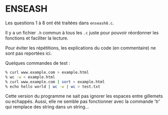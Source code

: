 # ENSEASH

Les questions 1 à 8 ont été traitées dans `enseash8.c`.

Il y a un fichier `.h` commun à tous les `.c` juste pour pouvoir réordonner les fonctions et faciliter la lecture.

Pour éviter les répétitions, les explications du code (en commentaire) ne sont pas reportées ici. 

Quelques commandes de test : 
```bash
% curl www.example.com > example.html
% wc -w < example.html
% curl www.example.com | sort > example.html
% echo hello world | wc -w | wc > test.txt
```

Cette version du programme ne sait pas ignorer les espaces entre gillemets ou echappés. Aussi, elle ne semble pas fonctionner avec la commande 'tr' qui remplace des string dans un string...
